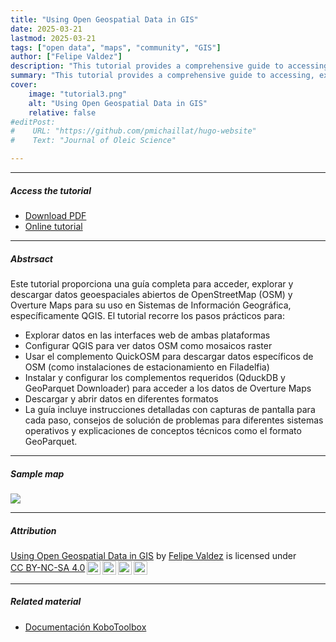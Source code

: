 ```yaml
---
title: "Using Open Geospatial Data in GIS" 
date: 2025-03-21
lastmod: 2025-03-21
tags: ["open data", "maps", "community", "GIS"]
author: ["Felipe Valdez"]
description: "This tutorial provides a comprehensive guide to accessing, exploring, and downloading open geospatial data from OpenStreetMap (OSM) and Overture Maps for use in Geographic Information Systems, specifically QGIS." 
summary: "This tutorial provides a comprehensive guide to accessing, exploring, and downloading open geospatial data from OpenStreetMap (OSM) and Overture Maps for use in Geographic Information Systems, specifically QGIS." 
cover:
    image: "tutorial3.png"
    alt: "Using Open Geospatial Data in GIS"
    relative: false
#editPost:
#    URL: "https://github.com/pmichaillat/hugo-website"
#    Text: "Journal of Oleic Science"

---
```


---

##### Access the tutorial

+ [Download PDF](opengeodata.pdf)
+ [Online tutorial](https://felipevaldez.com/opengeodata_wkshp/opengeodata.html)

---

##### Abstrsact

Este tutorial proporciona una guía completa para acceder, explorar y descargar datos geoespaciales abiertos de OpenStreetMap (OSM) y Overture Maps para su uso en Sistemas de Información Geográfica, específicamente QGIS.
El tutorial recorre los pasos prácticos para:

- Explorar datos en las interfaces web de ambas plataformas
- Configurar QGIS para ver datos OSM como mosaicos raster
- Usar el complemento QuickOSM para descargar datos específicos de OSM (como instalaciones de estacionamiento en Filadelfia)
- Instalar y configurar los complementos requeridos (QduckDB y GeoParquet Downloader) para acceder a los datos de Overture Maps
- Descargar y abrir datos en diferentes formatos
- La guía incluye instrucciones detalladas con capturas de pantalla para cada paso, consejos de solución de problemas para diferentes sistemas operativos y explicaciones de conceptos técnicos como el formato GeoParquet.

---

##### Sample map

![](result2.png)

---

##### Attribution

<p xmlns:cc="http://creativecommons.org/ns#" xmlns:dct="http://purl.org/dc/terms/">
  <a property="dct:title" rel="cc:attributionURL" href="https://felipevaldez.com/opengeodata_wkshp/opengeodata.html">Using Open Geospatial Data in GIS</a> by
  <a rel="cc:attributionURL dct:creator" property="cc:attributionName" href="https://felipevaldez.com/">Felipe Valdez</a> is licensed under 
  <a href="https://creativecommons.org/licenses/by-nc-sa/4.0/?ref=chooser-v1" target="_blank" rel="license noopener noreferrer" style="display:inline-flex; align-items:center;">
    CC BY-NC-SA 4.0
    <img style="height:22px; margin-left:3px;" src="https://mirrors.creativecommons.org/presskit/icons/cc.svg?ref=chooser-v1" alt="">
    <img style="height:22px; margin-left:3px;" src="https://mirrors.creativecommons.org/presskit/icons/by.svg?ref=chooser-v1" alt="">
    <img style="height:22px; margin-left:3px;" src="https://mirrors.creativecommons.org/presskit/icons/nc.svg?ref=chooser-v1" alt="">
    <img style="height:22px; margin-left:3px;" src="https://mirrors.creativecommons.org/presskit/icons/sa.svg?ref=chooser-v1" alt="">
  </a>
</p>

---

##### Related material

+ [Documentación KoboToolbox](https://support.kobotoolbox.org/)

